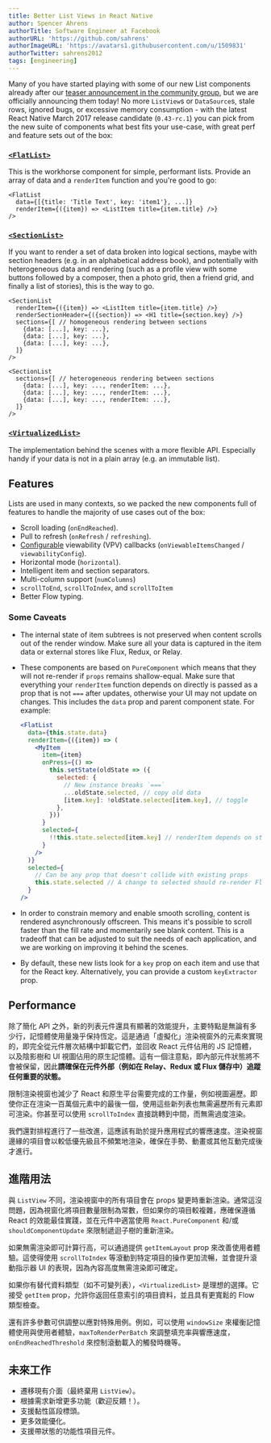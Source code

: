 ```yaml
---
title: Better List Views in React Native
author: Spencer Ahrens
authorTitle: Software Engineer at Facebook
authorURL: 'https://github.com/sahrens'
authorImageURL: 'https://avatars1.githubusercontent.com/u/1509831'
authorTwitter: sahrens2012
tags: [engineering]
---
```


Many of you have started playing with some of our new List components already after our [teaser announcement in the community group](https://www.facebook.com/groups/react.native.community/permalink/921378591331053), but we are officially announcing them today! No more `ListView`s or `DataSource`s, stale rows, ignored bugs, or excessive memory consumption - with the latest React Native March 2017 release candidate (`0.43-rc.1`) you can pick from the new suite of components what best fits your use-case, with great perf and feature sets out of the box:

### [`<FlatList>`](/docs/flatlist)

This is the workhorse component for simple, performant lists. Provide an array of data and a `renderItem` function and you're good to go:

```
<FlatList
  data={[{title: 'Title Text', key: 'item1'}, ...]}
  renderItem={({item}) => <ListItem title={item.title} />}
/>
```

### [`<SectionList>`](/docs/sectionlist)

If you want to render a set of data broken into logical sections, maybe with section headers (e.g. in an alphabetical address book), and potentially with heterogeneous data and rendering (such as a profile view with some buttons followed by a composer, then a photo grid, then a friend grid, and finally a list of stories), this is the way to go.

```
<SectionList
  renderItem={({item}) => <ListItem title={item.title} />}
  renderSectionHeader={({section}) => <H1 title={section.key} />}
  sections={[ // homogeneous rendering between sections
    {data: [...], key: ...},
    {data: [...], key: ...},
    {data: [...], key: ...},
  ]}
/>

<SectionList
  sections={[ // heterogeneous rendering between sections
    {data: [...], key: ..., renderItem: ...},
    {data: [...], key: ..., renderItem: ...},
    {data: [...], key: ..., renderItem: ...},
  ]}
/>
```

### [`<VirtualizedList>`](/docs/virtualizedlist)

The implementation behind the scenes with a more flexible API. Especially handy if your data is not in a plain array (e.g. an immutable list).

## Features

Lists are used in many contexts, so we packed the new components full of features to handle the majority of use cases out of the box:

- Scroll loading (`onEndReached`).
- Pull to refresh (`onRefresh` / `refreshing`).
- [Configurable](https://github.com/facebook/react-native/blob/master/Libraries/CustomComponents/Lists/ViewabilityHelper.js) viewability (VPV) callbacks (`onViewableItemsChanged` / `viewabilityConfig`).
- Horizontal mode (`horizontal`).
- Intelligent item and section separators.
- Multi-column support (`numColumns`)
- `scrollToEnd`, `scrollToIndex`, and `scrollToItem`
- Better Flow typing.

### Some Caveats

- The internal state of item subtrees is not preserved when content scrolls out of the render window. Make sure all your data is captured in the item data or external stores like Flux, Redux, or Relay.

- These components are based on `PureComponent` which means that they will not re-render if `props` remains shallow-equal. Make sure that everything your `renderItem` function depends on directly is passed as a prop that is not `===` after updates, otherwise your UI may not update on changes. This includes the `data` prop and parent component state. For example:

  ```jsx
  <FlatList
    data={this.state.data}
    renderItem={({item}) => (
      <MyItem
        item={item}
        onPress={() =>
          this.setState(oldState => ({
            selected: {
              // New instance breaks `===`
              ...oldState.selected, // copy old data
              [item.key]: !oldState.selected[item.key], // toggle
            },
          }))
        }
        selected={
          !!this.state.selected[item.key] // renderItem depends on state
        }
      />
    )}
    selected={
      // Can be any prop that doesn't collide with existing props
      this.state.selected // A change to selected should re-render FlatList
    }
  />
  ```

- In order to constrain memory and enable smooth scrolling, content is rendered asynchronously offscreen. This means it's possible to scroll faster than the fill rate and momentarily see blank content. This is a tradeoff that can be adjusted to suit the needs of each application, and we are working on improving it behind the scenes.

- By default, these new lists look for a `key` prop on each item and use that for the React key. Alternatively, you can provide a custom `keyExtractor` prop.

## Performance

除了簡化 API 之外，新的列表元件還具有顯著的效能提升，主要特點是無論有多少行，記憶體使用量幾乎保持恆定。這是通過「虛擬化」渲染視窗外的元素來實現的，即完全從元件層次結構中卸載它們，並回收 React 元件佔用的 JS 記憶體，以及陰影樹和 UI 視圖佔用的原生記憶體。這有一個注意點，即內部元件狀態將不會被保留，因此**請確保在元件外部（例如在 Relay、Redux 或 Flux 儲存中）追蹤任何重要的狀態。**

限制渲染視窗也減少了 React 和原生平台需要完成的工作量，例如視圖遍歷。即使你正在渲染一百萬個元素中的最後一個，使用這些新列表也無需遍歷所有元素即可渲染。你甚至可以使用 `scrollToIndex` 直接跳轉到中間，而無需過度渲染。

我們還對排程進行了一些改進，這應該有助於提升應用程式的響應速度。渲染視窗邊緣的項目會以較低優先級且不頻繁地渲染，確保在手勢、動畫或其他互動完成後才進行。

## 進階用法

與 `ListView` 不同，渲染視窗中的所有項目會在 props 變更時重新渲染。通常這沒問題，因為視窗化將項目數量限制為常數，但如果你的項目較複雜，應確保遵循 React 的效能最佳實踐，並在元件中適當使用 `React.PureComponent` 和/或 `shouldComponentUpdate` 來限制遞迴子樹的重新渲染。

如果無需渲染即可計算行高，可以通過提供 `getItemLayout` prop 來改善使用者體驗。這使得使用 `scrollToIndex` 等滾動到特定項目的操作更加流暢，並會提升滾動指示器 UI 的表現，因為內容高度無需渲染即可確定。

如果你有替代資料類型（如不可變列表），`<VirtualizedList>` 是理想的選擇。它接受 `getItem` prop，允許你返回任意索引的項目資料，並且具有更寬鬆的 Flow 類型檢查。

還有許多參數可供調整以應對特殊用例。例如，可以使用 `windowSize` 來權衡記憶體使用與使用者體驗，`maxToRenderPerBatch` 來調整填充率與響應速度，`onEndReachedThreshold` 來控制滾動載入的觸發時機等。

## 未來工作

- 遷移現有介面（最終棄用 `ListView`）。
- 根據需求新增更多功能（歡迎反饋！）。
- 支援黏性區段標頭。
- 更多效能優化。
- 支援帶狀態的功能性項目元件。